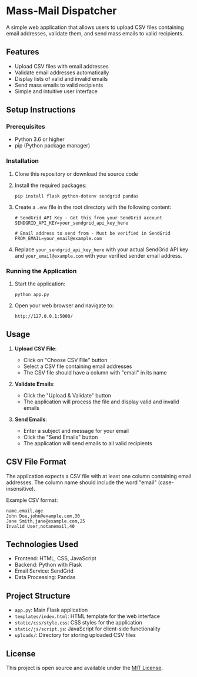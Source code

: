 # Mass-Mail Dispatcher

A simple web application that allows users to upload CSV files containing email addresses, validate them, and send mass emails to valid recipients.

## Features

- Upload CSV files with email addresses
- Validate email addresses automatically
- Display lists of valid and invalid emails
- Send mass emails to valid recipients
- Simple and intuitive user interface

## Setup Instructions

### Prerequisites

- Python 3.6 or higher
- pip (Python package manager)

### Installation

1. Clone this repository or download the source code

2. Install the required packages:
   ```
   pip install flask python-dotenv sendgrid pandas
   ```

3. Create a `.env` file in the root directory with the following content:
   ```
   # SendGrid API Key - Get this from your SendGrid account
   SENDGRID_API_KEY=your_sendgrid_api_key_here

   # Email address to send from - Must be verified in SendGrid
   FROM_EMAIL=your_email@example.com
   ```

4. Replace `your_sendgrid_api_key_here` with your actual SendGrid API key and `your_email@example.com` with your verified sender email address.

### Running the Application

1. Start the application:
   ```
   python app.py
   ```

2. Open your web browser and navigate to:
   ```
   http://127.0.0.1:5000/
   ```

## Usage

1. **Upload CSV File**:
   - Click on "Choose CSV File" button
   - Select a CSV file containing email addresses
   - The CSV file should have a column with "email" in its name

2. **Validate Emails**:
   - Click the "Upload & Validate" button
   - The application will process the file and display valid and invalid emails

3. **Send Emails**:
   - Enter a subject and message for your email
   - Click the "Send Emails" button
   - The application will send emails to all valid recipients

## CSV File Format

The application expects a CSV file with at least one column containing email addresses. The column name should include the word "email" (case-insensitive).

Example CSV format:
```
name,email,age
John Doe,john@example.com,30
Jane Smith,jane@example.com,25
Invalid User,notanemail,40
```

## Technologies Used

- Frontend: HTML, CSS, JavaScript
- Backend: Python with Flask
- Email Service: SendGrid
- Data Processing: Pandas

## Project Structure

- `app.py`: Main Flask application
- `templates/index.html`: HTML template for the web interface
- `static/css/style.css`: CSS styles for the application
- `static/js/script.js`: JavaScript for client-side functionality
- `uploads/`: Directory for storing uploaded CSV files

## License

This project is open source and available under the [MIT License](LICENSE). 